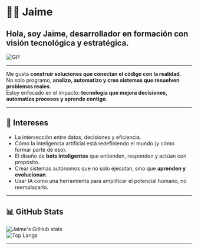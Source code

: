 # 👨‍💻 Jaime

Hola, soy Jaime, desarrollador en formación con visión **tecnológica y estratégica**.
---

![GIF](https://media.giphy.com/media/qgQUggAC3Pfv687qPC/giphy.gif)

---

Me gusta **construir soluciones que conectan el código con la realidad**.  
No solo programo, **analizo, automatizo y creo sistemas que resuelven problemas reales**.  
Estoy enfocado en el impacto: **tecnología que mejora decisiones, automatiza procesos y aprende contigo**.

---

## 🧠 Intereses

- La intersección entre datos, decisiones y eficiencia.  
- Cómo la inteligencia artificial está redefiniendo el mundo (y cómo formar parte de eso).  
- El diseño de **bots inteligentes** que entienden, responden y actúan con propósito.  
- Crear sistemas autónomos que no solo ejecutan, sino que **aprenden y evolucionan**.  
- Usar IA como una herramienta para amplificar el potencial humano, no reemplazarlo.

---

## 📊 GitHub Stats

![Jaime's GitHub stats](https://github-readme-stats.vercel.app/api?username=Jaime-D-Z&show_icons=true&theme=radical)  
![Top Langs](https://github-readme-stats.vercel.app/api/top-langs/?username=Jaime-D-Z&layout=compact&theme=tokyonight)

---


